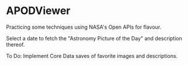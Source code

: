 # APODViewer

Practicing some techniques using NASA's Open APIs for flavour.

Select a date to fetch the "Astronomy Picture of the Day" and description thereof.

To Do: Implement Core Data saves of favorite images and descriptions.
